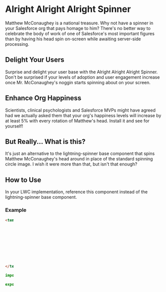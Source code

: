 # Alright Alright Alright Spinner

Matthew McConaughey is a national treasure. Why not have a spinner in your Salesforce org that pays homage to him? There's no better way to celebrate the body of work of one of Salesforce's most important figures than by having his head spin on-screen while awaiting server-side processing.

## Delight Your Users

Surprise and delight your user base with the Alright Alright Alright Spinner. Don't be surprised if your levels of adoption and user engagement increase once Mr. McConaughey's noggin starts spinning about on your screen.

## Enhance Org Happiness

Scientists, clinical psychologists and Salesforce MVPs might have agreed had we actually asked them that your org's happiness levels will increase by at least 5% with every rotation of Matthew's head. Install it and see for yourself!

## But Really... What is this?

It's just an alternative to the lightning-spinner base component that spins Matthew McConaughey's head around in place of the standard spinning circle image. I wish it were more than that, but isn't that enough?

## How to Use

In your LWC implementation, reference this component instead of the lightning-spinner base component.

### Example
```html
<template>
    <div class="slds-align-middle slds-align_absolute-center">
        <template if:true={showModal}>
            <div>
                <c-alright-spinner size="large"></c-alright-spinner>
            </div>
        </template>

        <lightning-button label="Click Me" onclick={handleClick} class="slds-m-around_small"></lightning-button>
    </div>
</template>
```

```javascript
import {LightningElement, track} from 'lwc';

export default class TestComponent extends LightningElement {

    @track showModal = false;

    handleClick(event) {
        this.showModal = true;

        setTimeout(() => {
            this.showModal = false;
        }, 5000);
    }

}
```